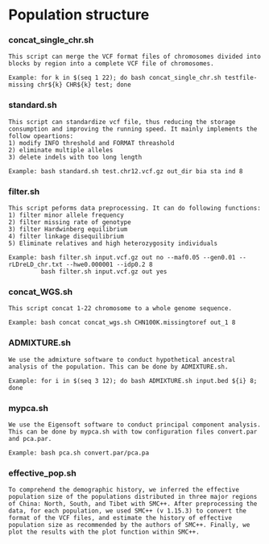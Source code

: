 # Population structure

### concat_single_chr.sh
	This script can merge the VCF format files of chromosomes divided into blocks by region into a complete VCF file of chromosomes.
	
	Example: for k in $(seq 1 22); do bash concat_single_chr.sh testfile-missing chr${k} CHR${k} test; done

### standard.sh
	This script can standardize vcf file, thus reducing the storage consumption and improving the running speed. It mainly implements the follow opeartions:
	1) modify INFO threshold and FORMAT threashold
	2) eliminate multiple alleles
	3) delete indels with too long length
	
	Example: bash standard.sh test.chr12.vcf.gz out_dir bia sta ind 8

### filter.sh
	This script peforms data preprocessing. It can do following functions:
	1) filter minor allele frequency 
	2) filter missing rate of genotype
	3) filter Hardwinberg equilibrium
	4) filter linkage disequilibrium
	5) Eliminate relatives and high heterozygosity individuals
	
	Example: bash filter.sh input.vcf.gz out no --maf0.05 --gen0.01 --rLDreLD_chr.txt --hwe0.000001 --idp0.2 8
      		 bash filter.sh input.vcf.gz out yes

### concat_WGS.sh
	This script concat 1-22 chromosome to a whole genome sequence.
	
	Example: bash concat concat_wgs.sh CHN100K.missingtoref out_1 8
### ADMIXTURE.sh
	We use the admixture software to conduct hypothetical ancestral analysis of the population. This can be done by ADMIXTURE.sh.
	
	Example: for i in $(seq 3 12); do bash ADMIXTURE.sh input.bed ${i} 8; done
### mypca.sh
	We use the Eigensoft software to conduct principal component analysis. This can be done by mypca.sh with tow configuration files convert.par and pca.par.
	
	Example: bash pca.sh convert.par/pca.pa

### effective_pop.sh
	To comprehend the demographic history, we inferred the effective population size of the populations distributed in three major regions of China: North, South, and Tibet with SMC++. After preprocessing the data, for each population, we used SMC++ (v 1.15.3) to convert the format of the VCF files, and estimate the history of effective population size as recommended by the authors of SMC++. Finally, we plot the results with the plot function within SMC++.

